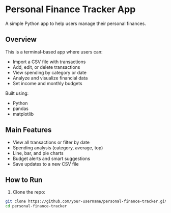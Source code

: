 # Personal Finance Tracker App

A simple Python app to help users manage their personal finances.

## Overview

This is a terminal-based app where users can:
- Import a CSV file with transactions
- Add, edit, or delete transactions
- View spending by category or date
- Analyze and visualize financial data
- Set income and monthly budgets

Built using:
- Python
- pandas
- matplotlib

## Main Features

- View all transactions or filter by date  
- Spending analysis (category, average, top)  
- Line, bar, and pie charts  
- Budget alerts and smart suggestions  
- Save updates to a new CSV file  

## How to Run

1. Clone the repo:
```bash
git clone https://github.com/your-username/personal-finance-tracker.git
cd personal-finance-tracker
